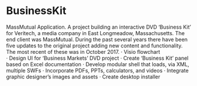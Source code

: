 # BusinessKit
MassMutual Application. A project building an interactive DVD ‘Business Kit’ for Veritech, a media company in East Longmeadow, Massachusetts. The end client was MassMutual. During the past several years there have been five updates to the original project adding new content and functionality. The most recent of these was in October 2017.
· Visio flowchart<br>
· Design UI for ‘Business Markets’ DVD project
· Create ‘Business Kit’ panel based on Excel documentation
· Develop modular shell that loads, via XML, multiple SWFs
· Incorporate PDFs, PPTs, calculators, and videos
· Integrate graphic designer’s images and assets
· Create desktop installer
